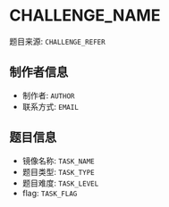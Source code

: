 # CHALLENGE_NAME

题目来源: `CHALLENGE_REFER`

## 制作者信息

- 制作者: `AUTHOR`
- 联系方式: `EMAIL`

## 题目信息

- 镜像名称: `TASK_NAME`
- 题目类型: `TASK_TYPE`
- 题目难度: `TASK_LEVEL`
- flag: `TASK_FLAG`